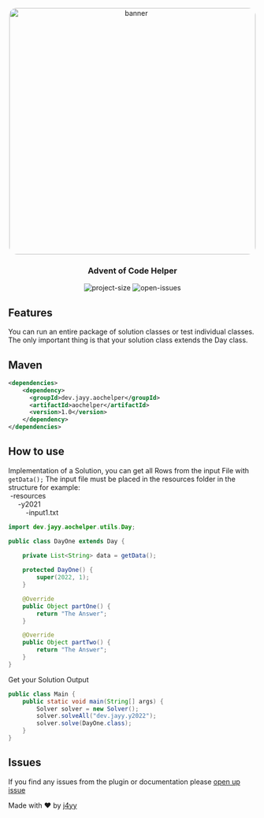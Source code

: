 <p align="center">
  <img src="https://user-images.githubusercontent.com/64800218/205461499-f57f0218-c755-4438-afe7-4898701f9bbf.png" style="width: 500px; border-radius: 15px" alt="banner">
</p>

<h3 align="center">Advent of Code Helper</h3>

<p align="center">
    <img alt="project-size" src="https://img.shields.io/github/languages/code-size/J4yyy/aoc-helper-java">
    <img alt="open-issues" src="https://img.shields.io/github/issues-raw/J4yyy/aoc-helper-java">
</p>

## Features
You can run an entire package of solution classes or test individual classes. The only important thing is that your solution class extends the Day class.

## Maven
```xml
<dependencies>
    <dependency>
      <groupId>dev.jayy.aochelper</groupId>
      <artifactId>aochelper</artifactId>
      <version>1.0</version>
    </dependency>
</dependencies>
```

## How to use
Implementation of a Solution, you can get all Rows from the input File with ```getData();```
The input file must be placed in the resources folder in the structure for example:</br>
&nbsp;-resources</br>
&nbsp;&nbsp;&nbsp;&nbsp; -y2021</br>
&nbsp;&nbsp;&nbsp;&nbsp;&nbsp;&nbsp;&nbsp;&nbsp;&nbsp;-input1.txt</br>
```java
import dev.jayy.aochelper.utils.Day;

public class DayOne extends Day {

    private List<String> data = getData();
    
    protected DayOne() {
        super(2022, 1);
    }

    @Override
    public Object partOne() {
        return "The Answer";
    }

    @Override
    public Object partTwo() {
        return "The Answer";
    }
}
```
Get your Solution Output
```java
public class Main {
    public static void main(String[] args) {
        Solver solver = new Solver();
        solver.solveAll("dev.jayy.y2022");
        solver.solve(DayOne.class);
    }
}
```


## Issues
If you find any issues from the plugin or documentation please [open up issue](https://github.com/J4yyy/aoc-helper-java/issues)


Made with ♥ by [j4yy](https://github.com/J4yyy)